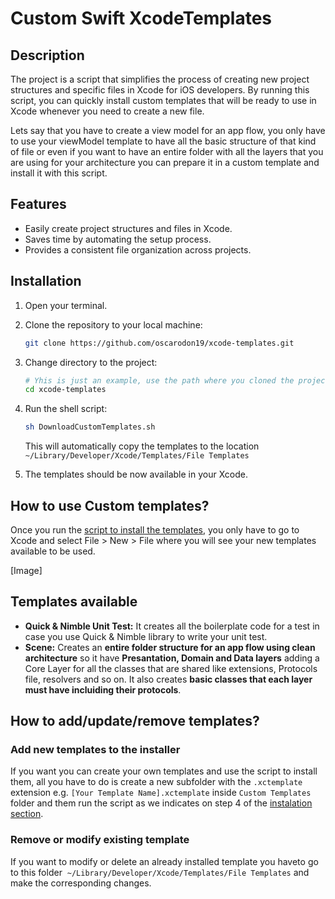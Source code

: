 # Custom Swift XcodeTemplates

## Description

The project is a script that simplifies the process of creating new project structures and specific files in Xcode for iOS developers. By running this script, you can quickly install custom templates that will be ready to use in Xcode whenever you need to create a new file.

Lets say that you have to create a view model for an app flow, you only have to use your viewModel template to have all the basic structure of that kind of file or even if you want to have an entire folder with all the layers that you are using for your architecture you can prepare it in a custom template and install it with this script.

## Features

- Easily create project structures and files in Xcode.
- Saves time by automating the setup process.
- Provides a consistent file organization across projects.

## Installation

1. Open your terminal.

2. Clone the repository to your local machine:

    ``` bash
    git clone https://github.com/oscarodon19/xcode-templates.git
    ```

3. Change directory to the project:

    ``` bash
    # Yhis is just an example, use the path where you cloned the project
    cd xcode-templates
    ```

4. Run the shell script:

    ``` bash
    sh DownloadCustomTemplates.sh
    ```

   This will automatically copy the templates to the location `~/Library/Developer/Xcode/Templates/File Templates`

5. The templates should be now available in your Xcode.

## How to use Custom templates?

Once you run the [script to install the templates](#installation), you only have to go to Xcode and select File > New > File where you will see your new templates available to be used.

[Image]

## Templates available

- **Quick & Nimble Unit Test:** It creates all the boilerplate code for a test in case you use Quick & Nimble library to write your unit test.
- **Scene:** Creates an **entire folder structure for an app flow using clean architecture** so it have **Presantation, Domain and Data layers** adding a Core Layer for all the classes that are shared like extensions, Protocols file, resolvers and so on. It also creates **basic classes that each layer must have incluiding their protocols**.

## How to add/update/remove templates?

### Add new templates to the installer

If you want you can create your own templates and use the script to install them, all you have to do is create a new subfolder with the `.xctemplate` extension e.g. `[Your Template Name].xctemplate` inside `Custom Templates` folder and them run the script as we indicates on step 4 of the [instalation section](#installation).

### Remove or modify existing template

If you want to modify or delete an already installed template you haveto go to this folder  `~/Library/Developer/Xcode/Templates/File Templates` and make the corresponding changes.
